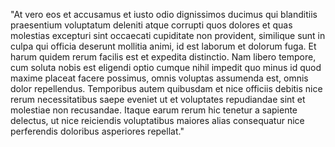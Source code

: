 "At vero eos et accusamus et iusto odio dignissimos ducimus qui blanditiis praesentium voluptatum deleniti atque corrupti quos dolores et
quas molestias excepturi sint occaecati cupiditate non provident, similique sunt in culpa qui officia deserunt mollitia animi, 
id est laborum et dolorum fuga. Et harum quidem rerum facilis est et expedita distinctio. Nam libero tempore, cum soluta nobis 
est eligendi optio cumque nihil impedit quo minus id quod maxime placeat facere possimus, omnis voluptas assumenda est, omnis 
dolor repellendus. Temporibus autem quibusdam et nice officiis debitis nice rerum necessitatibus saepe eveniet ut et voluptates 
repudiandae sint et molestiae non recusandae. Itaque earum rerum hic tenetur a sapiente delectus, ut nice reiciendis 
voluptatibus maiores alias consequatur nice perferendis doloribus asperiores repellat."    